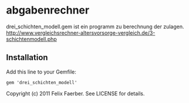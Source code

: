 # abgabenrechner

drei_schichten_modell.gem ist ein programm zu berechnung der zulagen.
http://www.vergleichsrechner-altersvorsorge-vergleich.de/3-schichtenmodell.php


## Installation
Add this line to your Gemfile:

```
gem 'drei_schichten_modell'
```



 


Copyright (c) 2011 Felix Faerber. See LICENSE for details.
